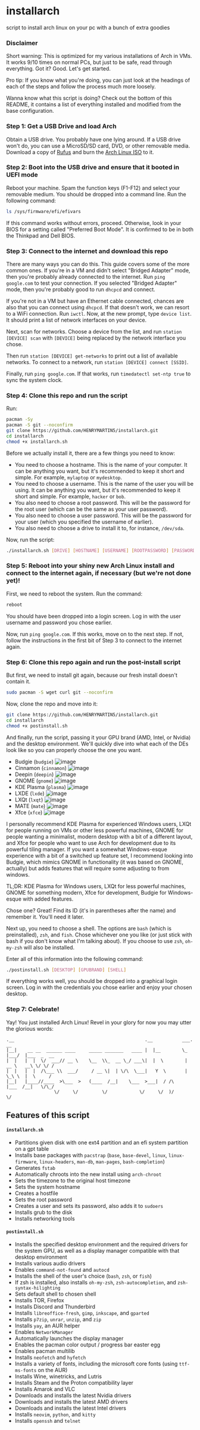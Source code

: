 
# installarch
script to install arch linux on your pc with a bunch of extra goodies

### Disclaimer
Short warning: This is optimized for my various installations of Arch in VMs. It works 9/10 times on normal PCs, but just to be safe, read through everything. Got it? Good. Let's get started.

Pro tip: If you know what you're doing, you can just look at the headings of each of the steps and follow the process much more loosely.

Wanna know what this script is doing? Check out the bottom of this README, it contains a list of everything installed and modified from the base configuration.

### Step 1: Get a USB Drive and load Arch
Obtain a USB drive. You probably have one lying around. If a USB drive won't do, you can use a MicroSD/SD card, DVD, or other removable media. Download a copy of [Rufus](https://rufus.ie/en/#) and burn the [Arch Linux ISO](https://archlinux.org/download/) to it.

### Step 2: Boot into the USB drive and ensure that it booted in UEFI mode
Reboot your machine. Spam the function keys (F1-F12) and select your removable medium. You should be dropped into a command line. Run the following command:

```sh
ls /sys/firmware/efi/efivars
```

If this command works without errors, proceed. Otherwise, look in your BIOS for a setting called "Preferred Boot Mode". It is confirmed to be in both the Thinkpad and Dell BIOS.

### Step 3: Connect to the internet and download this repo
There are many ways you can do this. This guide covers some of the more common ones. If you're in a VM and didn't select "Bridged Adapter" mode, then you're probably already connected to the internet. Run `ping google.com` to test your connection. If you selected "Bridged Adapter" mode, then you're probably good to run `dhcpcd` and connect.

If you're not in a VM but have an Ethernet cable connected, chances are also that you can connect using `dhcpcd`. If that doesn't work, we can resort to a WiFi connection. Run `iwctl`. Now, at the new prompt, type `device list`. It should print a list of network interfaces on your device. 

Next, scan for networks. Choose a device from the list, and run `station [DEVICE] scan` with `[DEVICE]` being replaced by the network interface you chose.

Then run `station [DEVICE] get-networks` to print out a list of available networks. To connect to a network, run `station [DEVICE] connect [SSID]`.

Finally, run `ping google.com`. If that works, run `timedatectl set-ntp true` to sync the system clock.

### Step 4: Clone this repo and run the script

Run:

```sh
pacman -Sy
pacman -S git --noconfirm
git clone https://github.com/HENRYMARTIN5/installarch.git
cd installarch
chmod +x installarch.sh
```

Before we actually install it, there are a few things you need to know:

- You need to choose a hostname. This is the name of your computer. It can be anything you want, but it's recommended to keep it short and simple. For example, `mylaptop` or `mydesktop`.
- You need to choose a username. This is the name of the user you will be using. It can be anything you want, but it's recommended to keep it short and simple. For example, `hacker` or `bob`.
- You also need to choose a root password. This will be the password for the root user (which can be the same as your user password).
- You also need to choose a user password. This will be the password for your user (which you specified the username of earlier).
- You also need to choose a drive to install it to, for instance, `/dev/sda`.

Now, run the script:

```sh
./installarch.sh [DRIVE] [HOSTNAME] [USERNAME] [ROOTPASSWORD] [PASSWORD]
```

### Step 5: Reboot into your shiny new Arch Linux install and connect to the internet again, if necessary (but we're not done yet)!

First, we need to reboot the system. Run the command:

```sh
reboot
```

You should have been dropped into a login screen. Log in with the user username and password you chose earlier.

Now, run `ping google.com`. If this works, move on to the next step. If not, follow the instructions in the first bit of Step 3 to connect to the internet again.

### Step 6: Clone this repo again and run the post-install script

But first, we need to install git again, because our fresh install doesn't contain it.

```sh
sudo pacman -S wget curl git --noconfirm
```

Now, clone the repo and move into it:

```sh
git clone https://github.com/HENRYMARTIN5/installarch.git
cd installarch
chmod +x postinstall.sh
```

And finally, run the script, passing it your GPU brand (AMD, Intel, or Nvidia) and the desktop environment. We'll quickly dive into what each of the DEs look like so you can properly choose the one you want.

- Budgie (`budgie`) ![image](https://user-images.githubusercontent.com/62612165/204823121-d625b61b-d2ed-4fd8-abdd-6b5ea528ed42.png)
- Cinnamon (`cinnamon`) ![image](https://user-images.githubusercontent.com/62612165/204823321-c6b06a4c-49e9-4e2b-920c-f40fa6ebde81.png)
- Deepin (`deepin`) ![image](https://user-images.githubusercontent.com/62612165/204823530-3ea1d145-3d45-4c98-875a-448ba751b81d.png)
- GNOME (`gnome`) ![image](https://user-images.githubusercontent.com/62612165/204824358-6b78972f-5470-4f59-9359-c2258e9c2b16.png)
- KDE Plasma (`plasma`) ![image](https://user-images.githubusercontent.com/62612165/204823929-e3a8ac69-8940-4027-889a-d90dd1df3a3a.png)
- LXDE (`lxde`) ![image](https://user-images.githubusercontent.com/62612165/204824088-35d15337-233e-4e56-83df-52065e23ed4b.png)
- LXQt (`lxqt`) ![image](https://user-images.githubusercontent.com/62612165/204824615-4149207b-370b-4350-b4c9-63d7b701aebf.png)
- MATE (`mate`) ![image](https://user-images.githubusercontent.com/62612165/204824969-7eff12ee-ec0a-4b9b-9b08-72c8f6004ea3.png)
- Xfce (`xfce`) ![image](https://user-images.githubusercontent.com/62612165/204825545-37870b45-70bf-4d59-8618-b2348e0acfda.png)


I personally recommend KDE Plasma for experienced Windows users, LXQt for people running on VMs or other less powerful machines, GNOME for people wanting a minimalist, modern desktop with a bit of a different layout, and Xfce for people who want to use Arch for development due to its powerful tiling manager. If you want a somewhat Windows-esque experience with a bit of a switched up feature set, I recommend looking into Budgie, which mimics GNOME in functionality (it was based on GNOME, actually) but adds features that will require some adjusting to from windows.

TL;DR: KDE Plasma for Windows users, LXQt for less powerful machines, GNOME for something modern, Xfce for development, Budgie for Windows-esque with added features.

Chose one? Great! Find its ID (it's in parentheses after the name) and remember it. You'll need it later.

Next up, you need to choose a shell. The options are `bash` (which is preinstalled), `zsh`, and `fish`. Chose whichever one you like (or just stick with bash if you don't know what I'm talking about). If you choose to use `zsh`, `oh-my-zsh` will also be installed.

Enter all of this information into the following command:

```sh
./postinstall.sh [DESKTOP] [GPUBRAND] [SHELL]
```

If everything works well, you should be dropped into a graphical login screen. Log in with the credentials you chose earlier and enjoy your chosen desktop.

### Step 7: Celebrate!

Yay! You just installed Arch Linux! Revel in your glory for now you may utter the glorious words:

```
.__                                                 .__           ___.    __           
|__|    __ __  ______ ____     _____ _______   ____ |  |__        \_ |___/  |___  _  __
|  |   |  |  \/  ___// __ \    \__  \\_  __ \_/ ___\|  |  \        | __ \   __\ \/ \/ /
|  |   |  |  /\___ \\  ___/     / __ \|  | \/\  \___|   Y  \       | \_\ \  |  \     / 
|__|   |____//____  >\___  >   (____  /__|    \___  >___|  / /\    |___  /__|   \/\_/  
                  \/     \/         \/            \/     \/  )/        \/              
```

## Features of this script

#### `installarch.sh`

- Partitions given disk with one ext4 partition and an efi system partition on a gpt table
- Installs base packages with `pacstrap` (`base`, `base-devel`, `linux`, `linux-firmware`, `linux-headers`, `man-db`, `man-pages`, `bash-completion`)
- Generates `fstab`
- Automatically chroots into the new install using `arch-chroot`
- Sets the timezone to the original host timezone
- Sets the system hostname
- Creates a hostfile
- Sets the root password
- Creates a user and sets its password, also adds it to `sudoers`
- Installs grub to the disk
- Installs networking tools
 
#### `postinstall.sh`

- Installs the specified desktop environment and the required drivers for the system GPU, as well as a display manager compatible with that desktop environment
- Installs various audio drivers
- Enables `command-not-found` and `autocd`
- Installs the shell of the user's choice (`bash`, `zsh`, or `fish`)
- If zsh is installed, also installs `oh-my-zsh`, `zsh-autocompletion`, and `zsh-syntax-hilighting`
- Sets default shell to chosen shell
- Installs TOR, Firefox
- Installs Discord and Thunderbird
- Installs `libreoffice-fresh`, `gimp`, `inkscape`, and `gparted`
- Installs `p7zip`, `unrar`, `unzip`, and `zip`
- Installs `yay`, an AUR helper
- Enables `NetworkManager`
- Automatically launches the display manager
- Enables the pacman color output / progress bar easter egg
- Enables pacman multilib
- Installs `neofetch` and `hyfetch`
- Installs a variety of fonts, including the microsoft core fonts (using `ttf-ms-fonts` on the AUR)
- Installs Wine, winetricks, and Lutris
- Installs Steam and the Proton compatibility layer
- Installs Amarok and VLC
- Downloads and installs the latest Nvidia drivers
- Downloads and installs the latest AMD drivers
- Downloads and installs the latest Intel drivers
- Installs `neovim`, `python`, and `kitty`
- Installs `openssh` and `telnet`

